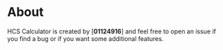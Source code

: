 # About

HCS Calculator is created by [**01124916**] and feel free to open an issue if you find a bug 
or if you want some additional features.
